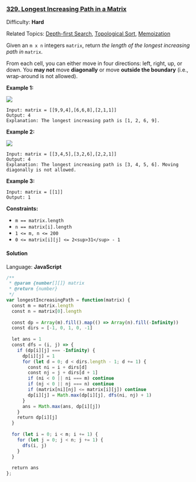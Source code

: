 ### [329\. Longest Increasing Path in a Matrix](https://leetcode.com/problems/longest-increasing-path-in-a-matrix/)

Difficulty: **Hard**  

Related Topics: [Depth-first Search](https://leetcode.com/tag/depth-first-search/), [Topological Sort](https://leetcode.com/tag/topological-sort/), [Memoization](https://leetcode.com/tag/memoization/)


Given an `m x n` integers `matrix`, return _the length of the longest increasing path in_ `matrix`.

From each cell, you can either move in four directions: left, right, up, or down. You **may not** move **diagonally** or move **outside the boundary** (i.e., wrap-around is not allowed).

**Example 1:**

![](https://assets.leetcode.com/uploads/2021/01/05/grid1.jpg)

```
Input: matrix = [[9,9,4],[6,6,8],[2,1,1]]
Output: 4
Explanation: The longest increasing path is [1, 2, 6, 9].
```

**Example 2:**

![](https://assets.leetcode.com/uploads/2021/01/27/tmp-grid.jpg)

```
Input: matrix = [[3,4,5],[3,2,6],[2,2,1]]
Output: 4
Explanation: The longest increasing path is [3, 4, 5, 6]. Moving diagonally is not allowed.
```

**Example 3:**

```
Input: matrix = [[1]]
Output: 1
```

**Constraints:**

*   `m == matrix.length`
*   `n == matrix[i].length`
*   `1 <= m, n <= 200`
*   `0 <= matrix[i][j] <= 2<sup>31</sup> - 1`


#### Solution

Language: **JavaScript**

```javascript
/**
 * @param {number[][]} matrix
 * @return {number}
 */
var longestIncreasingPath = function(matrix) {
  const m = matrix.length
  const n = matrix[0].length
  
  const dp = Array(m).fill().map(() => Array(n).fill(-Infinity))
  const dirs = [-1, 0, 1, 0, -1]
  
  let ans = 1
  const dfs = (i, j) => {
    if (dp[i][j] === -Infinity) {
      dp[i][j] = 1
      for (let d = 0; d < dirs.length - 1; d += 1) {
        const ni = i + dirs[d]
        const nj = j + dirs[d + 1]
        if (ni < 0 || ni === m) continue
        if (nj < 0 || nj === n) continue
        if (matrix[ni][nj] <= matrix[i][j]) continue
        dp[i][j] = Math.max(dp[i][j], dfs(ni, nj) + 1)
      }
      ans = Math.max(ans, dp[i][j])
    }
    return dp[i][j]
  }
  
  for (let i = 0; i < m; i += 1) {
    for (let j = 0; j < n; j += 1) {
      dfs(i, j)
    }
  }
  
  return ans
};
```